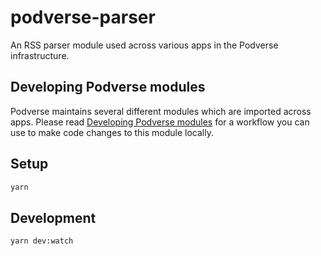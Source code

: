 # podverse-parser
An RSS parser module used across various apps in the Podverse infrastructure.

## Developing Podverse modules

Podverse maintains several different modules which are imported across apps. Please read [Developing Podverse modules](https://github.com/podverse/podverse-ops/blob/master/docs/how-to-develop-podverse-modules.md) for a workflow you can use to make code changes to this module locally.

## Setup

```sh
yarn
```

## Development

```sh
yarn dev:watch
```
